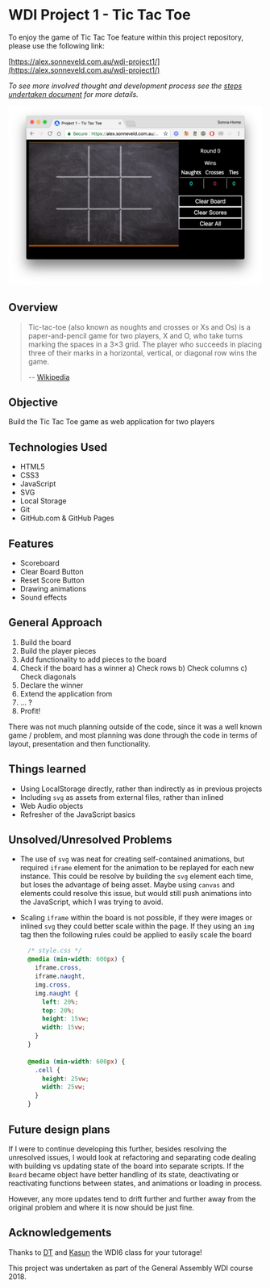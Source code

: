 # WDI Project 1 - Tic Tac Toe

To enjoy the game of Tic Tac Toe feature within this project repository, please
use the following link:

[https://alex.sonneveld.com.au/wdi-project1/](https://alex.sonneveld.com.au/wdi-project1/)

_To see more involved thought and development process see the
[steps undertaken document](steps_undertaken.md) for more details._

![A screenshot of the Tic Tac Toe game](screenshot_2018-07-05_14.31.03.png)

## Overview

> Tic-tac-toe (also known as noughts and crosses or Xs and Os) is a
> paper-and-pencil game for two players, X and O, who take turns marking the
> spaces in a 3×3 grid. The player who succeeds in placing three of their marks
> in a horizontal, vertical, or diagonal row wins the game.
>
> -- [Wikipedia](https://en.wikipedia.org/wiki/Tic-tac-toe)

## Objective

Build the Tic Tac Toe game as web application for two players

## Technologies Used

- HTML5
- CSS3
- JavaScript
- SVG
- Local Storage
- Git
- GitHub.com & GitHub Pages

## Features

- Scoreboard
- Clear Board Button
- Reset Score Button
- Drawing animations
- Sound effects

## General Approach

 1. Build the board
 2. Build the player pieces
 3. Add functionality to add pieces to the board
 4. Check if the board has a winner
    a) Check rows
    b) Check columns
    c) Check diagonals
 5. Declare the winner
 6. Extend the application from
 7. ... ?
 8. Profit!

There was not much planning outside of the code, since it was a well known game
/ problem, and most planning was done through the code in terms of layout,
presentation and then functionality.

## Things learned

- Using LocalStorage directly, rather than indirectly as in previous projects
- Including `svg` as assets from external files, rather than inlined
- Web Audio objects
- Refresher of the JavaScript basics

## Unsolved/Unresolved Problems

- The use of `svg` was neat for creating self-contained animations, but required
  `iframe` element for the animation to be replayed for each new instance. This
  could be resolve by building the `svg` element each time, but loses the
  advantage of being asset. Maybe using `canvas` and elements could resolve this
  issue, but would still push animations into the JavaScript, which I was trying
  to avoid.

- Scaling `iframe` within the board is not possible, if they were images or
  inlined `svg` they could better scale within the page. If they using an `img`
  tag then the following rules could be applied to easily scale the board

  ```css
    /* style.css */
    @media (min-width: 600px) {
      iframe.cross,
      iframe.naught,
      img.cross,
      img.naught {
        left: 20%;
        top: 20%;
        height: 15vw;
        width: 15vw;
      }
    }

    @media (min-width: 600px) {
      .cell {
        height: 25vw;
        width: 25vw;
      }
    }
  ```

## Future design plans

If I were to continue developing this further, besides resolving the unresolved
issues, I would look at refactoring and separating code dealing with building vs
updating state of the board into separate scripts. If the `Board` became object
have better handling of its state, deactivating or reactivating functions
between states, and animations or loading in process.

However, any more updates tend to drift further and further away from the
original problem and where it is now should be just fine.

## Acknowledgements

Thanks to [DT](https://github.com/epoch) and
[Kasun](https://github.com/kasun-maldeni) the WDI6 class for your tutorage!

This project was undertaken as part of the General Assembly WDI course 2018.
